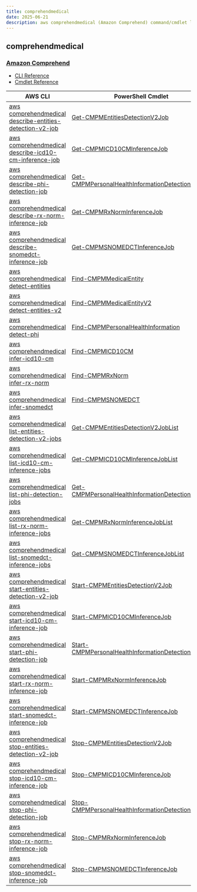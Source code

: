 ```yaml
---
title: comprehendmedical
date: 2025-06-21
description: aws comprehendmedical (Amazon Comprehend) command/cmdlet list.
---
```


## comprehendmedical

### [Amazon Comprehend](https://aws.amazon.com/comprehend/)

* [CLI Reference](https://awscli.amazonaws.com/v2/documentation/api/latest/reference/comprehendmedical/index.html)
* [Cmdlet Reference](https://docs.aws.amazon.com/powershell/latest/reference/items/AWS_Comprehend_Medical_cmdlets.html)

|AWS CLI|PowerShell Cmdlet|
|----|----|
|[aws comprehendmedical describe-entities-detection-v2-job](https://awscli.amazonaws.com/v2/documentation/api/latest/reference/comprehendmedical/describe-entities-detection-v2-job.html)|[Get-CMPMEntitiesDetectionV2Job](https://docs.aws.amazon.com/powershell/latest/reference/items/Get-CMPMEntitiesDetectionV2Job.html)|
|[aws comprehendmedical describe-icd10-cm-inference-job](https://awscli.amazonaws.com/v2/documentation/api/latest/reference/comprehendmedical/describe-icd10-cm-inference-job.html)|[Get-CMPMICD10CMInferenceJob](https://docs.aws.amazon.com/powershell/latest/reference/items/Get-CMPMICD10CMInferenceJob.html)|
|[aws comprehendmedical describe-phi-detection-job](https://awscli.amazonaws.com/v2/documentation/api/latest/reference/comprehendmedical/describe-phi-detection-job.html)|[Get-CMPMPersonalHealthInformationDetectionJob](https://docs.aws.amazon.com/powershell/latest/reference/items/Get-CMPMPersonalHealthInformationDetectionJob.html)|
|[aws comprehendmedical describe-rx-norm-inference-job](https://awscli.amazonaws.com/v2/documentation/api/latest/reference/comprehendmedical/describe-rx-norm-inference-job.html)|[Get-CMPMRxNormInferenceJob](https://docs.aws.amazon.com/powershell/latest/reference/items/Get-CMPMRxNormInferenceJob.html)|
|[aws comprehendmedical describe-snomedct-inference-job](https://awscli.amazonaws.com/v2/documentation/api/latest/reference/comprehendmedical/describe-snomedct-inference-job.html)|[Get-CMPMSNOMEDCTInferenceJob](https://docs.aws.amazon.com/powershell/latest/reference/items/Get-CMPMSNOMEDCTInferenceJob.html)|
|[aws comprehendmedical detect-entities](https://awscli.amazonaws.com/v2/documentation/api/latest/reference/comprehendmedical/detect-entities.html)|[Find-CMPMMedicalEntity](https://docs.aws.amazon.com/powershell/latest/reference/items/Find-CMPMMedicalEntity.html)|
|[aws comprehendmedical detect-entities-v2](https://awscli.amazonaws.com/v2/documentation/api/latest/reference/comprehendmedical/detect-entities-v2.html)|[Find-CMPMMedicalEntityV2](https://docs.aws.amazon.com/powershell/latest/reference/items/Find-CMPMMedicalEntityV2.html)|
|[aws comprehendmedical detect-phi](https://awscli.amazonaws.com/v2/documentation/api/latest/reference/comprehendmedical/detect-phi.html)|[Find-CMPMPersonalHealthInformation](https://docs.aws.amazon.com/powershell/latest/reference/items/Find-CMPMPersonalHealthInformation.html)|
|[aws comprehendmedical infer-icd10-cm](https://awscli.amazonaws.com/v2/documentation/api/latest/reference/comprehendmedical/infer-icd10-cm.html)|[Find-CMPMICD10CM](https://docs.aws.amazon.com/powershell/latest/reference/items/Find-CMPMICD10CM.html)|
|[aws comprehendmedical infer-rx-norm](https://awscli.amazonaws.com/v2/documentation/api/latest/reference/comprehendmedical/infer-rx-norm.html)|[Find-CMPMRxNorm](https://docs.aws.amazon.com/powershell/latest/reference/items/Find-CMPMRxNorm.html)|
|[aws comprehendmedical infer-snomedct](https://awscli.amazonaws.com/v2/documentation/api/latest/reference/comprehendmedical/infer-snomedct.html)|[Find-CMPMSNOMEDCT](https://docs.aws.amazon.com/powershell/latest/reference/items/Find-CMPMSNOMEDCT.html)|
|[aws comprehendmedical list-entities-detection-v2-jobs](https://awscli.amazonaws.com/v2/documentation/api/latest/reference/comprehendmedical/list-entities-detection-v2-jobs.html)|[Get-CMPMEntitiesDetectionV2JobList](https://docs.aws.amazon.com/powershell/latest/reference/items/Get-CMPMEntitiesDetectionV2JobList.html)|
|[aws comprehendmedical list-icd10-cm-inference-jobs](https://awscli.amazonaws.com/v2/documentation/api/latest/reference/comprehendmedical/list-icd10-cm-inference-jobs.html)|[Get-CMPMICD10CMInferenceJobList](https://docs.aws.amazon.com/powershell/latest/reference/items/Get-CMPMICD10CMInferenceJobList.html)|
|[aws comprehendmedical list-phi-detection-jobs](https://awscli.amazonaws.com/v2/documentation/api/latest/reference/comprehendmedical/list-phi-detection-jobs.html)|[Get-CMPMPersonalHealthInformationDetectionJobList](https://docs.aws.amazon.com/powershell/latest/reference/items/Get-CMPMPersonalHealthInformationDetectionJobList.html)|
|[aws comprehendmedical list-rx-norm-inference-jobs](https://awscli.amazonaws.com/v2/documentation/api/latest/reference/comprehendmedical/list-rx-norm-inference-jobs.html)|[Get-CMPMRxNormInferenceJobList](https://docs.aws.amazon.com/powershell/latest/reference/items/Get-CMPMRxNormInferenceJobList.html)|
|[aws comprehendmedical list-snomedct-inference-jobs](https://awscli.amazonaws.com/v2/documentation/api/latest/reference/comprehendmedical/list-snomedct-inference-jobs.html)|[Get-CMPMSNOMEDCTInferenceJobList](https://docs.aws.amazon.com/powershell/latest/reference/items/Get-CMPMSNOMEDCTInferenceJobList.html)|
|[aws comprehendmedical start-entities-detection-v2-job](https://awscli.amazonaws.com/v2/documentation/api/latest/reference/comprehendmedical/start-entities-detection-v2-job.html)|[Start-CMPMEntitiesDetectionV2Job](https://docs.aws.amazon.com/powershell/latest/reference/items/Start-CMPMEntitiesDetectionV2Job.html)|
|[aws comprehendmedical start-icd10-cm-inference-job](https://awscli.amazonaws.com/v2/documentation/api/latest/reference/comprehendmedical/start-icd10-cm-inference-job.html)|[Start-CMPMICD10CMInferenceJob](https://docs.aws.amazon.com/powershell/latest/reference/items/Start-CMPMICD10CMInferenceJob.html)|
|[aws comprehendmedical start-phi-detection-job](https://awscli.amazonaws.com/v2/documentation/api/latest/reference/comprehendmedical/start-phi-detection-job.html)|[Start-CMPMPersonalHealthInformationDetectionJob](https://docs.aws.amazon.com/powershell/latest/reference/items/Start-CMPMPersonalHealthInformationDetectionJob.html)|
|[aws comprehendmedical start-rx-norm-inference-job](https://awscli.amazonaws.com/v2/documentation/api/latest/reference/comprehendmedical/start-rx-norm-inference-job.html)|[Start-CMPMRxNormInferenceJob](https://docs.aws.amazon.com/powershell/latest/reference/items/Start-CMPMRxNormInferenceJob.html)|
|[aws comprehendmedical start-snomedct-inference-job](https://awscli.amazonaws.com/v2/documentation/api/latest/reference/comprehendmedical/start-snomedct-inference-job.html)|[Start-CMPMSNOMEDCTInferenceJob](https://docs.aws.amazon.com/powershell/latest/reference/items/Start-CMPMSNOMEDCTInferenceJob.html)|
|[aws comprehendmedical stop-entities-detection-v2-job](https://awscli.amazonaws.com/v2/documentation/api/latest/reference/comprehendmedical/stop-entities-detection-v2-job.html)|[Stop-CMPMEntitiesDetectionV2Job](https://docs.aws.amazon.com/powershell/latest/reference/items/Stop-CMPMEntitiesDetectionV2Job.html)|
|[aws comprehendmedical stop-icd10-cm-inference-job](https://awscli.amazonaws.com/v2/documentation/api/latest/reference/comprehendmedical/stop-icd10-cm-inference-job.html)|[Stop-CMPMICD10CMInferenceJob](https://docs.aws.amazon.com/powershell/latest/reference/items/Stop-CMPMICD10CMInferenceJob.html)|
|[aws comprehendmedical stop-phi-detection-job](https://awscli.amazonaws.com/v2/documentation/api/latest/reference/comprehendmedical/stop-phi-detection-job.html)|[Stop-CMPMPersonalHealthInformationDetectionJob](https://docs.aws.amazon.com/powershell/latest/reference/items/Stop-CMPMPersonalHealthInformationDetectionJob.html)|
|[aws comprehendmedical stop-rx-norm-inference-job](https://awscli.amazonaws.com/v2/documentation/api/latest/reference/comprehendmedical/stop-rx-norm-inference-job.html)|[Stop-CMPMRxNormInferenceJob](https://docs.aws.amazon.com/powershell/latest/reference/items/Stop-CMPMRxNormInferenceJob.html)|
|[aws comprehendmedical stop-snomedct-inference-job](https://awscli.amazonaws.com/v2/documentation/api/latest/reference/comprehendmedical/stop-snomedct-inference-job.html)|[Stop-CMPMSNOMEDCTInferenceJob](https://docs.aws.amazon.com/powershell/latest/reference/items/Stop-CMPMSNOMEDCTInferenceJob.html)|

